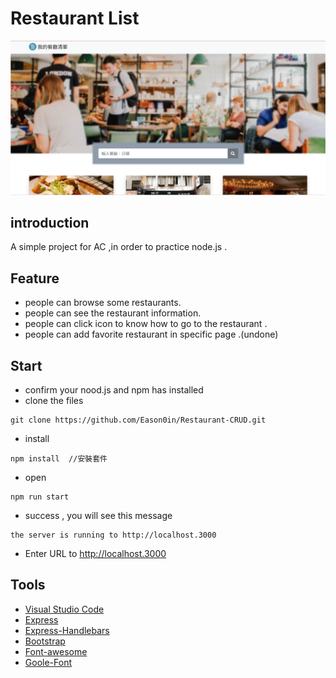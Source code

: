  # Restaurant List
 ![Restaurant Image](./public/image/index.png)

## introduction 
A simple project for AC ,in order to practice node.js .

## Feature
- people can browse some restaurants.
- people can see the restaurant information.
- people can click icon to know how to go to  the restaurant .
- people can add favorite restaurant in specific page .(undone)

## Start
- confirm your nood.js and npm has installed
- clone the files
```
git clone https://github.com/Eason0in/Restaurant-CRUD.git
```

- install
```
npm install  //安裝套件
``` 

- open
```
npm run start
```

- success , you will see this message
```
the server is running to http://localhost.3000
```

- Enter URL to http://localhost.3000

## Tools
- [Visual Studio Code](https://code.visualstudio.com/)
- [Express](https://www.npmjs.com/package/express)
- [Express-Handlebars](https://www.npmjs.com/package/express-handlebars)
- [Bootstrap](https://getbootstrap.com/)
- [Font-awesome](https://fontawesome.com/)
- [Goole-Font](https://fonts.google.com/)